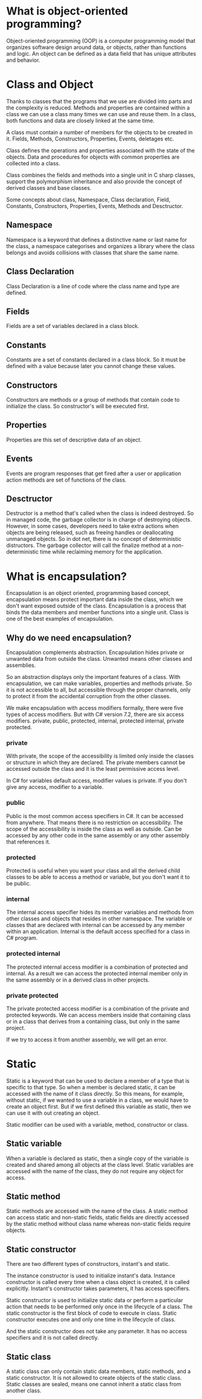 # What is object-oriented programming?

Object-oriented programming (OOP) is a computer programming model that organizes software design around data, or objects, rather than functions and logic.
An object can be defined as a data field that has unique attributes and behavior.

# Class and Object

Thanks to classes that the programs that we use are divided into parts and the complexity is reduced.
Methods and properties are contained within a class we can use a class many times we can use and reuse them.
In a class, both functions and data are closely linked at the same time.

A class must contain a number of members for the objects to be created in it.
Fields, Methods, Constructors, Properties, Events, deletages etc.

Class defines the operations and properties associated with the state of the objects.
Data and procedures for objects with common properties are collected into a class.

Class combines the fields and methods into a single unit in C sharp classes, support the polymorphism inheritance and also provide the concept of derived classes and base classes.

Some concepts about class, Namespace, Class declaration, Field, Constants, Constructors, Properties, Events, Methods and Desctructor.

## Namespace
Namespace is a keyword that defines a distinctive name or last name for the class, a namespace categorises and organizes a library where the class belongs and avoids collisions with classes that share the same name.

## Class Declaration
Class Declaration is a line of code where the class name and type are defined.

## Fields
Fields are a set of variables declared in a class block.

## Constants
Constants are a set of constants declared in a class block.
So it must be defined with a value because later you cannot change these values.

## Constructors
Constructors are methods or a group of methods that contain code to initialize the class. So constructor's will be executed first.

## Properties
Properties are this set of descriptive data of an object.

## Events
Events are program responses that get fired after a user or application action methods are set of functions of the class.

## Desctructor
Destructor is a method that's called when the class is indeed destroyed.
So in managed code, the garbage collector is in charge of destroying objects.
However, in some cases, developers need to take extra actions when objects are being released, such as freeing handles or deallocating unmanaged objects.
So in dot net, there is no concept of deterministic distructors.
The garbage collector will call the finalize method at a non-deterministic time while reclaiming memory for the application.

# What is encapsulation?
Encapsulation is an object oriented, programming based concept, encapsulation means protect important data inside the class, which we don't want exposed outside of the class.
Encapsulation is a process that binds the data members and member functions into a single unit.
Class is one of the best examples of encapsulation.

## Why do we need encapsulation?
Encapsulation complements abstraction.
Encapsulation hides private or unwanted data from outside the class. Unwanted means other classes and assemblies.

So an abstraction displays only the important features of a class.
With encapsulation, we can make variables, properties and methods private.
So it is not accessible to all, but accessible through the proper channels, only to protect it from the accidental corruption from the other classes.

We make encapsulation with access modifiers formally, there were five types of access modifiers. But with C# version 7.2, there are six access modifiers.
private, public, protected, internal, protected internal, private protected.

### private
With private, the scope of the accessibility is limited only inside the classes or structure in which they are declared.
The private members cannot be accessed outside the class and it is the least permissive access level.

In C# for variables default access, modifier values is private.
If you don't give any access, modifier to a variable.

### public
Public is the most common access specifiers in C#. It can be accessed from anywhere.
That means there is no restriction on accessibility. The scope of the accessibility is inside the class as well as outside.
Can be accessed by any other code in the same assembly or any other assembly that references it.

### protected
Protected is useful when you want your class and all the derived child classes to be able to access a method or variable, but you don't want it to be public.

### internal
The internal access specifier hides its member variables and methods from other classes and objects that resides in other namespace.
The variable or classes that are declared with internal can be accessed by any member within an application.
Internal is the default access specified for a class in C# program.

### protected internal
The protected internal access modifier is a combination of protected and internal. 
As a result we can access the protected internal member only in the same assembly or in a derived class in other projects.

### private protected
The private protected access modifier is a combination of the private and protected keywords.
We can access members inside that containing class or in a class that derives from a containing class, but only in the same project.

If we try to access it from another assembly, we will get an error.

# Static
Static is a keyword that can be used to declare a member of a type that is specific to that type.
So when a member is declared static, it can be accessed with the name of it class directly.
So this means, for example, without static, if we wanted to use a variable in a class, we would have to create an object first.
But if we first defined this variable as static, then we can use it with out creating an object.

Static modifier can be used with a variable, method, constructor or class.

## Static variable
When a variable is declared as static, then a single copy of the variable is created and shared among all objects at the class level.
Static variables are accessed with the name of the class, they do not require any object for access.

## Static method
Static methods are accessed with the name of the class.
A static method can access static and non-static fields, static fields are directly accessed by the static method without class name whereas non-static fields require objects.

## Static constructor
There are two different types of constructors, instant's and static.

The instance constructor is used to initialize instant's data.
Instance constructor is called every time when a class object is created, it is called explicitly.
Instant's constructor takes parameters, it has access specifiers.

Static constructor is used to initialize static data or perform a particular action that needs to be performed only once in the lifecycle of a class.
The static constructor is the first block of code to execute in class.
Static constructor executes one and only one time in the lifecycle of class.

And the static constructor does not take any parameter.
It has no access specifiers and it is not called directly.

## Static class
A static class can only contain static data members, static methods, and a static constructor.
It is not allowed to create objects of the static class.
Static classes are sealed, means one cannot inherit a static class from another class.

